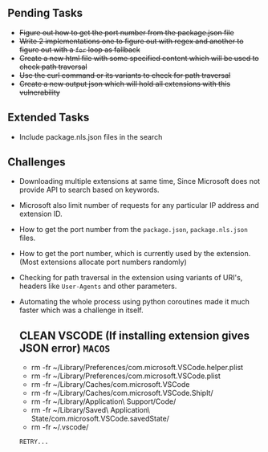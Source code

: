 ## Pending Tasks

- ~~Figure out how to get the port number from the package.json file~~
- ~~Write 2 implementations one to figure out with regex and another to figure out with a `for` loop as fallback~~
- ~~Create a new html file with some specified content which will be used to check path traversal~~
- ~~Use the curl command or its variants to check for path traversal~~
- ~~Create a new output json which will hold all extensions with this vulnerability~~


## Extended Tasks

- Include package.nls.json files in the search


## Challenges

- Downloading multiple extensions at same time, Since Microsoft does not provide API to search based on keywords.
- Microsoft also limit number of requests for any particular IP address and extension ID.
- How to get the port number from the `package.json`, `package.nls.json` files.
- How to get the port number, which is currently used by the extension. (Most extensions allocate port numbers randomly)
- Checking for path traversal in the extension using variants of URI's, headers like `User-Agents` and other parameters.
- Automating the whole process using python coroutines made it much faster which was a challenge in itself.


    ## CLEAN VSCODE (If installing extension gives JSON error) `MACOS`
    
    - rm -fr ~/Library/Preferences/com.microsoft.VSCode.helper.plist 
    - rm -fr ~/Library/Preferences/com.microsoft.VSCode.plist 
    - rm -fr ~/Library/Caches/com.microsoft.VSCode 
    - rm -fr ~/Library/Caches/com.microsoft.VSCode.ShipIt/ 
    - rm -fr ~/Library/Application\ Support/Code/ 
    - rm -fr ~/Library/Saved\ Application\ State/com.microsoft.VSCode.savedState/ 
    - rm -fr ~/.vscode/

    `RETRY...`